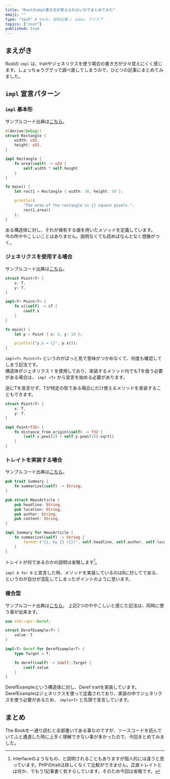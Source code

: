 ```yaml
---
title: "Rustのimpl書き方が覚えられないのでまとめてみた"
emoji: ""
type: "tech" # tech: 技術記事 / idea: アイデア
topics: ["rust"]
published: true
---
```


## まえがき

Rustの `impl` は、traitやジェネリクスを使う場合の書き方が少々覚えにくく感じます。しょっちゅうググって調べ直してしまうので、ひとつの記事にまとめてみました。

## `impl` 宣言パターン

### `impl` 基本形

サンプルコード出典は[こちら](https://doc.rust-jp.rs/book-ja/ch05-03-method-syntax.html)。  

```Rust
#[derive(Debug)]
struct Rectangle {
    width: u32,
    height: u32,
}

impl Rectangle {
    fn area(&self) -> u32 {
        self.width * self.height
    }
}

fn main() {
    let rect1 = Rectangle { width: 30, height: 50 };

    println!(
        "The area of the rectangle is {} square pixels.",
        rect1.area()
    );
}
```

ある構造体に対し、それが保有する値を用いたメソッドを定義しています。  
今の所ややこしいことはありません。説明なくても読めばなんとなく想像がつく。

### ジェネリクスを使用する場合

サンプルコード出典は[こちら](https://doc.rust-jp.rs/book-ja/ch10-01-syntax.html)。  

```Rust
struct Point<T> {
    x: T,
    y: T,
}

impl<T> Point<T> {
    fn x(&self) -> &T {
        &self.x
    }
}

fn main() {
    let p = Point { x: 5, y: 10 };

    println!("p.x = {}", p.x());
}
```

`impl<T> Point<T>` というのがぱっと見で意味がつかめなくて、何度も確認してしまう記法です。  
構造体がジェネリクス `T` を使用しており、実装するメソッド内でもTを扱う必要がある場合は、 `impl <T>` から宣言を始める必要があります。  

逆にTを宣言せず、Tが特定の型である場合にだけ使えるメソッドを実装することもできます。

```Rust
struct Point<T> {
    x: T,
    y: T,
}

impl Point<f32> {
    fn distance_from_origin(&self) -> f32 {
        (self.x.powi(2) + self.y.powi(2)).sqrt()
    }
}
```

### トレイトを実装する場合

サンプルコード出典は[こちら](https://doc.rust-jp.rs/book-ja/ch10-02-traits.html)。  

```Rust
pub trait Summary {
    fn summarize(&self) -> String;
}

pub struct NewsArticle {
    pub headline: String,
    pub location: String,
    pub author: String,
    pub content: String,
}

impl Summary for NewsArticle {
    fn summarize(&self) -> String {
        format!("{}, by {} ({})", self.headline, self.author, self.location)
    }
}
```

トレイトが何であるのかの説明は省略します[^1]。  
[^1]: interfaceのようなもの、と説明されることもありますが個人的には違うと思っています。PHPのtraitは詳しくなくて比較ができません。正直トレイトとは何か、でもう1記事書く気すらしています。そのため今回は省略です。

`impl A for B` と宣言した時、メソッドを実装しているのはBに対してである、というのが自分が混乱してしまったポイントのように思います。  

### 複合型

サンプルコード出典は[こちら](https://doc.rust-lang.org/std/ops/trait.Deref.html)。
上記2つのややこしいと感じた記法は、同時に使う事が出来ます。  

```Rust
use std::ops::Deref;

struct DerefExample<T> {
    value: T
}

impl<T> Deref for DerefExample<T> {
    type Target = T;

    fn deref(&self) -> &Self::Target {
        &self.value
    }
}
```

DerefExampleという構造体に対し、Deref traitを実装しています。  
DerefExampleはジェネリクスを使って定義されており、実装の中でジェネリクスを使う必要があるため、 `imple<T>` と先頭で宣言しています。  

## まとめ

The Bookを一通り読むと全部書いてある事なのですが、ソースコードを読んでいてふと遭遇した時に上手く理解できない事が多かったので、今回まとめてみました。  
